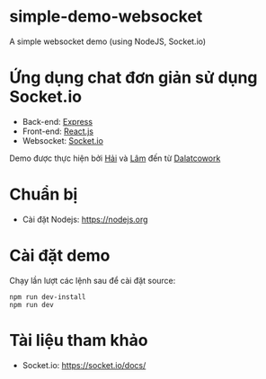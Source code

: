 # simple-demo-websocket
A simple websocket demo (using NodeJS, Socket.io)
# Ứng dụng chat đơn giản sử dụng Socket.io
* Back-end: [Express](https://www.npmjs.com/package/express)
* Front-end: [React.js](https://reactjs.org/)
* Websocket:  [Socket.io](https://socket.io/)

Demo được thực hiện bởi [Hải](https://github.com/haihndalatcowork) và [Lâm](https://github.com/lamthndalatcowork) đến từ [Dalatcowork](https://dalatcowork.com/) 

# Chuẩn bị
* Cài đặt Nodejs: https://nodejs.org

# Cài đặt demo
Chạy lần lượt các lệnh sau để cài đặt source:
```
npm run dev-install
npm run dev
```

# Tài liệu tham khảo
* Socket.io: https://socket.io/docs/

